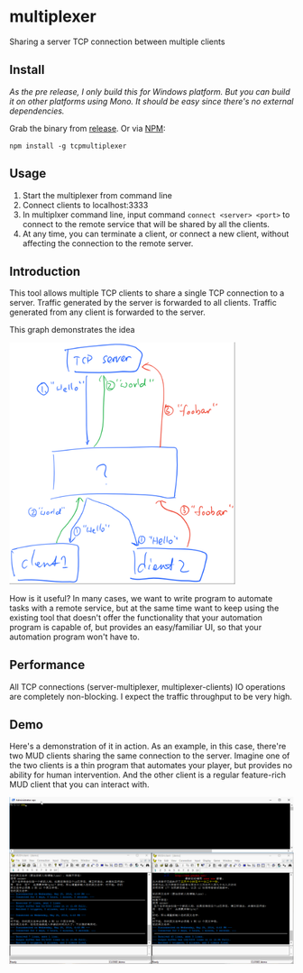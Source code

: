# multiplexer

Sharing a server TCP connection between multiple clients


## Install

_As the pre release, I only build this for Windows platform. But you can build
it on other platforms using Mono. It should be easy since there's no external
dependencies._

Grab the binary from [release](https://github.com/kflu/multiplexer/releases).
Or via [NPM](https://www.npmjs.com/package/tcpmultiplexer):

    npm install -g tcpmultiplexer

## Usage

1. Start the multiplexer from command line
2. Connect clients to localhost:3333
3. In multiplxer command line, input command `connect <server> <port>` to connect to the remote service that will be shared by all the clients.
4. At any time, you can terminate a client, or connect a new client, without affecting the connection to the remote server.


## Introduction

This tool allows multiple TCP clients to share a single TCP connection to 
a server. Traffic generated by the server is forwarded to all clients. Traffic
generated from any client is forwarded to the server.

This graph demonstrates the idea

<img src="doc/highlevel.png" width="400">


How is it useful? In many cases, we want to write program to automate tasks
with a remote service, but at the same time want to keep using the existing
tool that doesn't offer the functionality that your automation program is
capable of, but provides an easy/familiar UI, so that your automation program 
won't have to.


## Performance

All TCP connections (server-multiplexer, multiplexer-clients) IO operations
are completely non-blocking. I expect the traffic throughput to be very high.


## Demo

Here's a demonstration of it in action. As an example, in this case, there're
two MUD clients sharing the same connection to the server. Imagine one of the
two clients is a thin program that automates your player, but provides no
ability for human intervention. And the other client is a regular feature-rich
MUD client that you can interact with.

![demo](doc/demo.gif)
